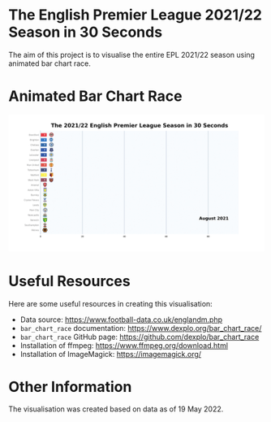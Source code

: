 # The English Premier League 2021/22 Season in 30 Seconds 

The aim of this project is to visualise the entire EPL 2021/22 season using animated bar chart race.  

# Animated Bar Chart Race

![til](output/epl_2122_race.gif)

# Useful Resources

Here are some useful resources in creating this visualisation:

- Data source: https://www.football-data.co.uk/englandm.php
- `bar_chart_race` documentation: https://www.dexplo.org/bar_chart_race/
- `bar_chart_race` GitHub page: https://github.com/dexplo/bar_chart_race
- Installation of ffmpeg: https://www.ffmpeg.org/download.html
- Installation of ImageMagick: https://imagemagick.org/

# Other Information

The visualisation was created based on data as of 19 May 2022.